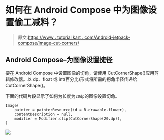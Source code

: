 # 如何在 Android Compose 中为图像设置偷工减料？

> 原文:[https://www . tutorial kart . com/Android-jetpack-compose/image-cut-corners/](https://www.tutorialkart.com/android-jetpack-compose/image-cut-corners/)

## Android Compose–为图像设置捷径

要在 Android Compose 中设置图像的切角，请使用 CutCornerShape()应用剪辑修改器。以 dp、float 或 int(百分比)形式将所需的拐角半径传递给 CutCornerShape()。

下面的代码片段显示了如何为长度为`20dp`的图像设置切角。

```
Image(
	painter = painterResource(id = R.drawable.flower),
	contentDescription = null,
	modifier = Modifier.clip(CutCornerShape(20.dp)),
)
```

[![](../Images/925da31b32d6bc3827932f6c8afb11bb.png)](https://www.tutorialkart.com/)